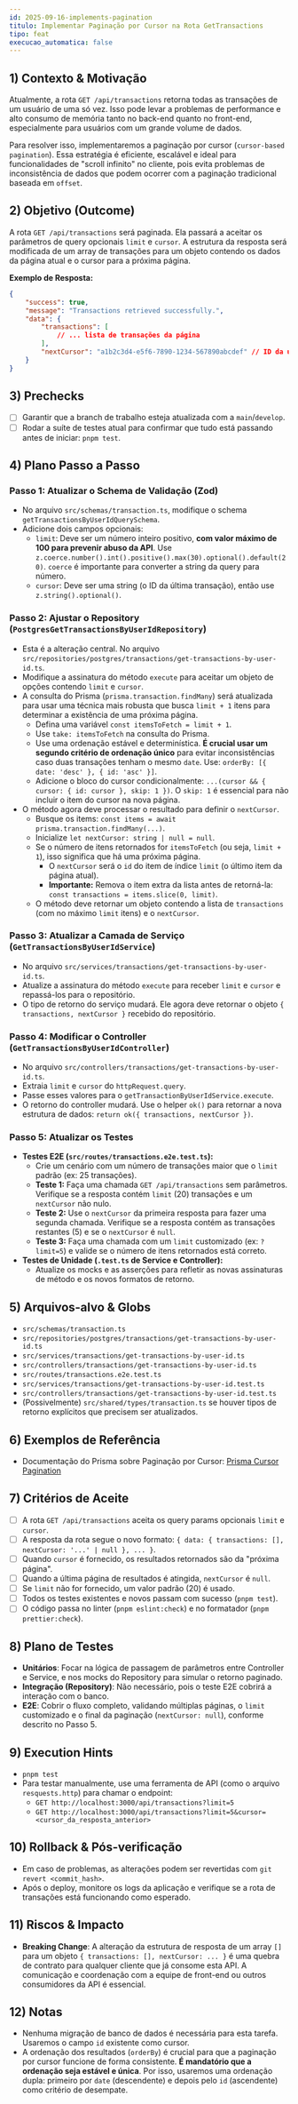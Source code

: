 ```yaml
---
id: 2025-09-16-implements-pagination
titulo: Implementar Paginação por Cursor na Rota GetTransactions
tipo: feat
execucao_automatica: false
---
```


## 1) Contexto & Motivação

Atualmente, a rota `GET /api/transactions` retorna todas as transações de um usuário de uma só vez. Isso pode levar a problemas de performance e alto consumo de memória tanto no back-end quanto no front-end, especialmente para usuários com um grande volume de dados.

Para resolver isso, implementaremos a paginação por cursor (`cursor-based pagination`). Essa estratégia é eficiente, escalável e ideal para funcionalidades de "scroll infinito" no cliente, pois evita problemas de inconsistência de dados que podem ocorrer com a paginação tradicional baseada em `offset`.

## 2) Objetivo (Outcome)

A rota `GET /api/transactions` será paginada. Ela passará a aceitar os parâmetros de query opcionais `limit` e `cursor`. A estrutura da resposta será modificada de um array de transações para um objeto contendo os dados da página atual e o cursor para a próxima página.

**Exemplo de Resposta:**

```json
{
    "success": true,
    "message": "Transactions retrieved successfully.",
    "data": {
        "transactions": [
            // ... lista de transações da página
        ],
        "nextCursor": "a1b2c3d4-e5f6-7890-1234-567890abcdef" // ID da última transação da lista
    }
}
```

## 3) Prechecks

- [ ] Garantir que a branch de trabalho esteja atualizada com a `main`/`develop`.
- [ ] Rodar a suíte de testes atual para confirmar que tudo está passando antes de iniciar: `pnpm test`.

## 4) Plano Passo a Passo

### Passo 1: Atualizar o Schema de Validação (Zod)

- No arquivo `src/schemas/transaction.ts`, modifique o schema `getTransactionsByUserIdQuerySchema`.
- Adicione dois campos opcionais:
    - `limit`: Deve ser um número inteiro positivo, **com valor máximo de 100 para prevenir abuso da API**. Use `z.coerce.number().int().positive().max(30).optional().default(20)`. `coerce` é importante para converter a string da query para número.
    - `cursor`: Deve ser uma string (o ID da última transação), então use `z.string().optional()`.

### Passo 2: Ajustar o Repository (`PostgresGetTransactionsByUserIdRepository`)

- Esta é a alteração central. No arquivo `src/repositories/postgres/transactions/get-transactions-by-user-id.ts`.
- Modifique a assinatura do método `execute` para aceitar um objeto de opções contendo `limit` e `cursor`.
- A consulta do Prisma (`prisma.transaction.findMany`) será atualizada para usar uma técnica mais robusta que busca `limit + 1` itens para determinar a existência de uma próxima página.
    - Defina uma variável `const itemsToFetch = limit + 1`.
    - Use `take: itemsToFetch` na consulta do Prisma.
    - Use uma ordenação estável e determinística. **É crucial usar um segundo critério de ordenação único** para evitar inconsistências caso duas transações tenham o mesmo `date`. Use: `orderBy: [{ date: 'desc' }, { id: 'asc' }]`.
    - Adicione o bloco do cursor condicionalmente: `...(cursor && { cursor: { id: cursor }, skip: 1 })`. O `skip: 1` é essencial para não incluir o item do cursor na nova página.
- O método agora deve processar o resultado para definir o `nextCursor`.
    - Busque os items: `const items = await prisma.transaction.findMany(...)`.
    - Inicialize `let nextCursor: string | null = null`.
    - Se o número de itens retornados for `itemsToFetch` (ou seja, `limit + 1`), isso significa que há uma próxima página.
        - O `nextCursor` será o `id` do item de índice `limit` (o último item da página atual).
        - **Importante:** Remova o item extra da lista antes de retorná-la: `const transactions = items.slice(0, limit)`.
    - O método deve retornar um objeto contendo a lista de `transactions` (com no máximo `limit` itens) e o `nextCursor`.

### Passo 3: Atualizar a Camada de Serviço (`GetTransactionsByUserIdService`)

- No arquivo `src/services/transactions/get-transactions-by-user-id.ts`.
- Atualize a assinatura do método `execute` para receber `limit` e `cursor` e repassá-los para o repositório.
- O tipo de retorno do serviço mudará. Ele agora deve retornar o objeto `{ transactions, nextCursor }` recebido do repositório.

### Passo 4: Modificar o Controller (`GetTransactionsByUserIdController`)

- No arquivo `src/controllers/transactions/get-transactions-by-user-id.ts`.
- Extraia `limit` e `cursor` do `httpRequest.query`.
- Passe esses valores para o `getTransactionByUserIdService.execute`.
- O retorno do controller mudará. Use o helper `ok()` para retornar a nova estrutura de dados: `return ok({ transactions, nextCursor })`.

### Passo 5: Atualizar os Testes

- **Testes E2E (`src/routes/transactions.e2e.test.ts`):**
    - Crie um cenário com um número de transações maior que o `limit` padrão (ex: 25 transações).
    - **Teste 1:** Faça uma chamada `GET /api/transactions` sem parâmetros. Verifique se a resposta contém `limit` (20) transações e um `nextCursor` não nulo.
    - **Teste 2:** Use o `nextCursor` da primeira resposta para fazer uma segunda chamada. Verifique se a resposta contém as transações restantes (5) e se o `nextCursor` é `null`.
    - **Teste 3:** Faça uma chamada com um `limit` customizado (ex: `?limit=5`) e valide se o número de itens retornados está correto.
- **Testes de Unidade (`.test.ts` de Service e Controller):**
    - Atualize os mocks e as asserções para refletir as novas assinaturas de método e os novos formatos de retorno.

## 5) Arquivos-alvo & Globs

- `src/schemas/transaction.ts`
- `src/repositories/postgres/transactions/get-transactions-by-user-id.ts`
- `src/services/transactions/get-transactions-by-user-id.ts`
- `src/controllers/transactions/get-transactions-by-user-id.ts`
- `src/routes/transactions.e2e.test.ts`
- `src/services/transactions/get-transactions-by-user-id.test.ts`
- `src/controllers/transactions/get-transactions-by-user-id.test.ts`
- (Possivelmente) `src/shared/types/transaction.ts` se houver tipos de retorno explícitos que precisem ser atualizados.

## 6) Exemplos de Referência

- Documentação do Prisma sobre Paginação por Cursor: [Prisma Cursor Pagination](https://www.prisma.io/docs/orm/prisma-client/queries/pagination#cursor-based-pagination)

## 7) Critérios de Aceite

- [ ] A rota `GET /api/transactions` aceita os query params opcionais `limit` e `cursor`.
- [ ] A resposta da rota segue o novo formato: `{ data: { transactions: [], nextCursor: '...' | null }, ... }`.
- [ ] Quando `cursor` é fornecido, os resultados retornados são da "próxima página".
- [ ] Quando a última página de resultados é atingida, `nextCursor` é `null`.
- [ ] Se `limit` não for fornecido, um valor padrão (20) é usado.
- [ ] Todos os testes existentes e novos passam com sucesso (`pnpm test`).
- [ ] O código passa no linter (`pnpm eslint:check`) e no formatador (`pnpm prettier:check`).

## 8) Plano de Testes

- **Unitários**: Focar na lógica de passagem de parâmetros entre Controller e Service, e nos mocks do Repository para simular o retorno paginado.
- **Integração (Repository)**: Não necessário, pois o teste E2E cobrirá a interação com o banco.
- **E2E**: Cobrir o fluxo completo, validando múltiplas páginas, o `limit` customizado e o final da paginação (`nextCursor: null`), conforme descrito no Passo 5.

## 9) Execution Hints

- `pnpm test`
- Para testar manualmente, use uma ferramenta de API (como o arquivo `resquests.http`) para chamar o endpoint:
    - `GET http://localhost:3000/api/transactions?limit=5`
    - `GET http://localhost:3000/api/transactions?limit=5&cursor=<cursor_da_resposta_anterior>`

## 10) Rollback & Pós-verificação

- Em caso de problemas, as alterações podem ser revertidas com `git revert <commit_hash>`.
- Após o deploy, monitore os logs da aplicação e verifique se a rota de transações está funcionando como esperado.

## 11) Riscos & Impacto

- **Breaking Change**: A alteração da estrutura de resposta de um array `[]` para um objeto `{ transactions: [], nextCursor: ... }` é uma quebra de contrato para qualquer cliente que já consome esta API. A comunicação e coordenação com a equipe de front-end ou outros consumidores da API é essencial.

## 12) Notas

- Nenhuma migração de banco de dados é necessária para esta tarefa. Usaremos o campo `id` existente como cursor.
- A ordenação dos resultados (`orderBy`) é crucial para que a paginação por cursor funcione de forma consistente. **É mandatório que a ordenação seja estável e única**. Por isso, usaremos uma ordenação dupla: primeiro por `date` (descendente) e depois pelo `id` (ascendente) como critério de desempate.
